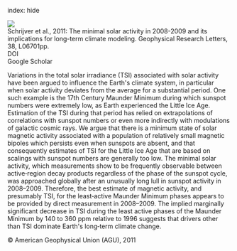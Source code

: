 index: hide

<div class="Citation">
    <div class="Citation-thumb CitationThumb-linked"  data-href="https://doi.org/10.1029/2011gl046658">
      <img src="https://static.claimspace.cloud/climate-study-static/refs/thumbs/5/Schrijver_et_al_2011-thumb.png" />
    </div>

  <div class="Citation-body">
    <div class="Citation-text">Schrijver et al., 2011: The minimal solar activity in 2008-2009 and its implications for long-term climate modeling. <span class="Article-journal">Geophysical Research Letters, </span><span class="Article-volume">38, </span>L06701pp.</div>
    <div class="Citation-links">
      <div class="CitationLink" data-href="https://doi.org/10.1029/2011gl046658">
        <div class="CitationLink-icon CitationLink-Doi"></div>
        <div class="CitationLink-text">DOI</div>
      </div>
      <div class="CitationLink" data-href="https://scholar.google.com/scholar?q=10.1029/2011gl046658">
        <div class="CitationLink-icon CitationLink-Scholar"></div>
        <div class="CitationLink-text">Google Scholar</div>
      </div>
    </div>
  </div>
</div>

Variations in the total solar irradiance (TSI) associated with solar activity have been argued to influence the Earth's climate system, in particular when solar activity deviates from the average for a substantial period. One such example is the 17th Century Maunder Minimum during which sunspot numbers were extremely low, as Earth experienced the Little Ice Age. Estimation of the TSI during that period has relied on extrapolations of correlations with sunspot numbers or even more indirectly with modulations of galactic cosmic rays. We argue that there is a minimum state of solar magnetic activity associated with a population of relatively small magnetic bipoles which persists even when sunspots are absent, and that consequently estimates of TSI for the Little Ice Age that are based on scalings with sunspot numbers are generally too low. The minimal solar activity, which measurements show to be frequently observable between active‐region decay products regardless of the phase of the sunspot cycle, was approached globally after an unusually long lull in sunspot activity in 2008–2009. Therefore, the best estimate of magnetic activity, and presumably TSI, for the least‐active Maunder Minimum phases appears to be provided by direct measurement in 2008–2009. The implied marginally significant decrease in TSI during the least active phases of the Maunder Minimum by 140 to 360 ppm relative to 1996 suggests that drivers other than TSI dominate Earth's long‐term climate change.

<div class="Citation-copy">
&copy; American Geophysical Union (AGU), 2011
</div>